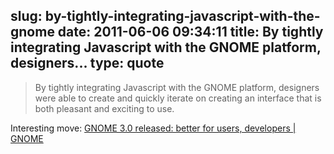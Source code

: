 slug: by-tightly-integrating-javascript-with-the-gnome
date: 2011-06-06 09:34:11
title: By tightly integrating Javascript with the GNOME platform, designers...
type: quote
---

> By tightly integrating Javascript with the GNOME platform, designers were able to create and quickly iterate on creating an interface that is both pleasant and exciting to use.

Interesting move: [GNOME 3.0 released: better for users, developers | GNOME](http://www.gnome.org/press/2011/04/gnome-3-0-released-better-for-users-developers-3/)
